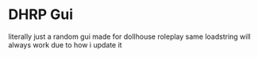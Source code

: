 # DHRP Gui

literally just a random gui made for dollhouse roleplay
same loadstring will always work due to how i update it
